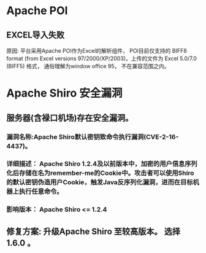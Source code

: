 # Apache POI
 ## EXCEL导入失败
 原因: 平台采用Apache POI作为Excel的解析组件， POI目前仅支持的 BIFF8 format (from Excel versions 97/2000/XP/2003)。上传的文件为 Excel 5.0/7.0 (BIFF5) 格式， 通俗理解为window office 95， 不在兼容范围之内。 
# Apache Shiro 安全漏洞
## 服务器(含禄口机场)存在安全漏洞。 
### 漏洞名称:Apache Shiro默认密钥致命令执行漏洞(CVE-2-16-4437)。
### 详细描述： Apache Shiro 1.2.4及以前版本中，加密的用户信息序列化后存储在名为remember-me的Cookie中。攻击者可以使用Shiro的默认密钥伪造用户Cookie，触发Java反序列化漏洞，进而在目标机器上执行任意命令。
### 影响版本： Apache Shiro <= 1.2.4
## 修复方案: 升级Apache Shiro 至较高版本。 选择 1.6.0 。
